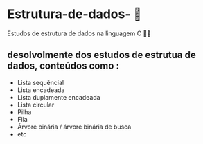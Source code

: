 # Estrutura-de-dados- 🎲
Estudos de estrutura de dados na linguagem C 🎲🌳
## desolvolmente dos estudos de estrutua de dados, conteúdos como :
+ Lista sequêncial
+ Lista encadeada
+ Lista duplamente encadeada
+ Lista circular 
+ Pilha 
+ Fila
+ Árvore binária / árvore binária de busca
+ etc
